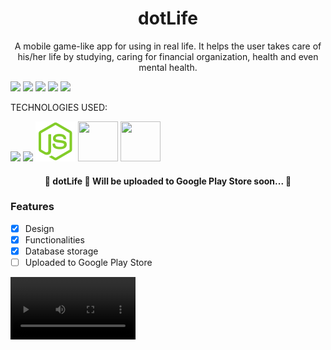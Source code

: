 <h1 align="center">dotLife</h1>

<p align="center">A mobile game-like app for using in real life. It helps the user takes care of his/her life by studying, caring for financial organization, health and even mental health.</p>

<img src="https://img.shields.io/badge/os-Android-green" /> <img src="https://img.shields.io/badge/release-v1.0.0-blue" /> <a href="https://www.npmjs.com/"><img src="https://img.shields.io/badge/npm-v9.3.1-red" /></a> <a href="https://nodejs.org/en/"><img src="https://img.shields.io/badge/node.js-v.18.14.0-brightgreen" /></a> <img src="https://img.shields.io/badge/license-MIT-blue" />

TECHNOLOGIES USED:

<a target="_blank" href="https://developer.mozilla.org/en-US/docs/Web/JavaScript"><img src="https://upload.wikimedia.org/wikipedia/commons/thumb/6/6a/JavaScript-logo.png/64px-JavaScript-logo.png" /></a>
<a href="https://reactjs.org/" target="_blank"><img src="https://upload.wikimedia.org/wikipedia/commons/thumb/a/a7/React-icon.svg/64px-React-icon.svg.png" /></a>
<a href="https://nodejs.org/"><img src="https://raw.githubusercontent.com/devicons/devicon/master/icons/nodejs/nodejs-original.svg" style="width: 64px; height: 64px;" /></a>
<a href="https://developer.android.com/studio"><img src="https://1.bp.blogspot.com/-LgTa-xDiknI/X4EflN56boI/AAAAAAAAPuk/24YyKnqiGkwRS9-_9suPKkfsAwO4wHYEgCLcBGAsYHQ/s0/image9.png" style="width: 64px; height: 64px" /></a>
<a href="https://expo.dev/"><img src="https://res.cloudinary.com/crunchbase-production/image/upload/c_lpad,h_256,w_256,f_auto,q_auto:eco,dpr_1/q4q8emquy5eivdz4quk7" style="width: 64px; height: 64px" /></a>

<h4 align="center"> 
	🚧  dotLife 🚀 Will be uploaded to Google Play Store soon...  🚧
</h4>

### Features

- [x] Design
- [x] Functionalities
- [x] Database storage
- [ ] Uploaded to Google Play Store

<video height="100" src="https://user-images.githubusercontent.com/65373130/222700438-d9d03caf-ac5f-4f4e-aa11-53aad08e3075.mp4" />


Node modules installation commands used in this application are listed below:


$ npm install @react-navigation/native

==========================================================================================

$ npm install @react-navigation/native-stack

==========================================================================================

$ npm install @react-navigation/stack

==========================================================================================

$ npm install --save lottie-react-native
or
$ npx expo install lottie-react-native@5.1.4

==========================================================================================

$ npm install react-native-paper@5.0.0-rc.9

==========================================================================================

$ npm install react-native-dropdown-select-list

==========================================================================================

$ npm install @react-native-community/datetimepicker (No longer in use)
$ expo install @react-native-community/datetimepicker (Current)

import DateTimePicker from '@react-native-community/datetimepicker'
(Import this exact way)

==========================================================================================

$ npx expo install @react-native-community/datetimepicker@6.5.4 --npm
(If expo complaint about the version being used)

==========================================================================================

$ npx expo install expo-install-file-system expo-asset

==========================================================================================

$ npx expo install expo-sqlite

==========================================================================================

$ npx expo install expo-notifications

==========================================================================================

$ npx expo install react-native-screens react-native-safe-area-context


<p align="center">With ❤ by <img src=https://img.shields.io/badge/-dotExtension-black /> <p/>
